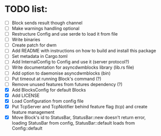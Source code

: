 # TODO list:

 - [ ] Block sends result though channel
 - [ ] Make warnings handling optional
 - [ ] Restructure Config and use serde to load it from file
 - [ ] Write binaries
 - [ ] Create patch for dwm
 - [ ] Add README with instructions on how to build and install this package
 - [ ] Set metadata in Cargo.toml
 - [ ] Add InternalConfig to Config and use it (server protocol?)
 - [ ] Write documentation for asyncdwmblocks library (lib.rs file)
 - [ ] Add option to daemonise asyncdwmblocks (bin)
 - [ ] Put timeout at running Block's command (?)
 - [ ] Remove unused features from futures dependency (?)
 - [x] Add BlocksConfig for default Blocks
 - [x] Add LICENSE
 - [x] Load Configuration from config file
 - [x] Put TcpServer and TcpNotifier behind feature flag (tcp) and create feature management
 - [x] Move Block's id to StatusBar, StatusBar::new doesn't return error,
 loading StatusBar from config, StatusBar::default loads from Config::default
